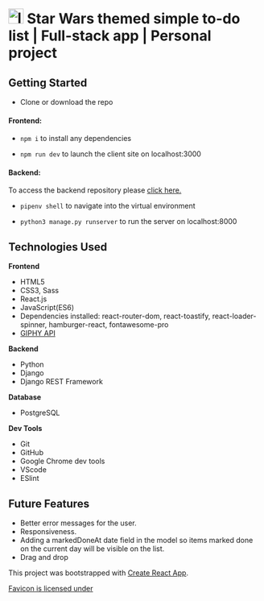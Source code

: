 # <img src="public/favicon.ico" alt="logo" style="height:30px; width:30px"/> Star Wars themed simple to-do list | Full-stack app | Personal project

## Getting Started
- Clone or download the repo

#### Frontend:

- ```npm i``` to install any dependencies

- ```npm run dev``` to launch the client site on localhost:3000


#### Backend: 
To access the backend repository please [click here.](https://github.com/alaraayan/todo-backend)

- ```pipenv shell``` to navigate into the virtual environment

- ```python3 manage.py runserver``` to run the server on localhost:8000

## Technologies Used

**Frontend**

- HTML5
- CSS3, Sass 
- React.js
- JavaScript(ES6)
- Dependencies installed: react-router-dom, react-toastify, react-loader-spinner, hamburger-react, fontawesome-pro
- [GIPHY API](https://developers.giphy.com/)

**Backend**

- Python
- Django
- Django REST Framework

**Database**

- PostgreSQL

**Dev Tools**

- Git
- GitHub
- Google Chrome dev tools
- VScode
- ESlint

## Future Features

- Better error messages for the user.
- Responsiveness.
- Adding a markedDoneAt date field in the model so items marked done on the current day will be visible on the list.
- Drag and drop



This project was bootstrapped with [Create React App](https://github.com/facebook/create-react-app).

[Favicon is licensed under](https://creativecommons.org/licenses/by/3.0/)

